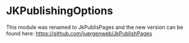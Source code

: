 # JKPublishingOptions

This module was renamed to JkPublisPages and the new version can be found here: https://github.com/juergenweb/JkPublishPages
